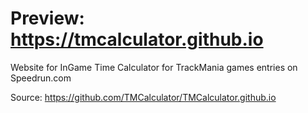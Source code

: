 # Preview: https://tmcalculator.github.io
Website for InGame Time Calculator for TrackMania games entries on Speedrun.com

Source: https://github.com/TMCalculator/TMCalculator.github.io
